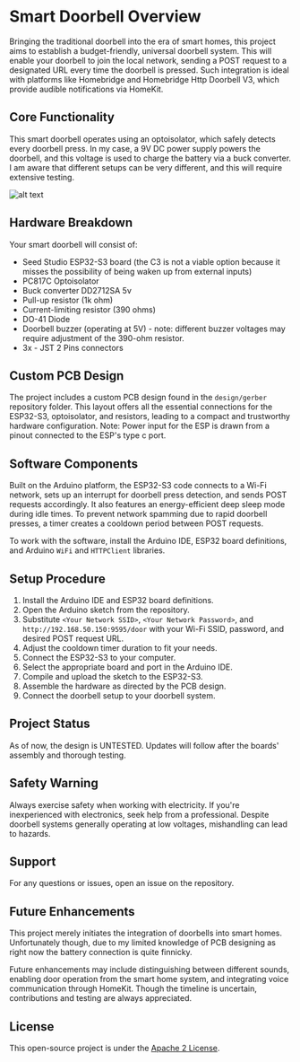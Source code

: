 Smart Doorbell Overview
===============================

Bringing the traditional doorbell into the era of smart homes, this project aims to establish a budget-friendly, universal doorbell system. This will enable your doorbell to join the local network, sending a POST request to a designated URL every time the doorbell is pressed. Such integration is ideal with platforms like Homebridge and Homebridge Http Doorbell V3, which provide audible notifications via HomeKit.

Core Functionality
------------------

This smart doorbell operates using an optoisolator, which safely detects every doorbell press. In my case, a 9V DC power supply powers the doorbell, and this voltage is used to charge the battery via a buck converter. I am aware that different setups can be very different, and this will require extensive testing.

![alt text](https://github.com/ComicBit/Smart-Doorbell-Post/blob/main/img/pcb.png?raw=true)

Hardware Breakdown
------------------

Your smart doorbell will consist of:

*   Seed Studio ESP32-S3 board (the C3 is not a viable option because it misses the possibility of being waken up from external inputs)
*   PC817C Optoisolator
*   Buck converter DD2712SA 5v
*   Pull-up resistor (1k ohm)
*   Current-limiting resistor (390 ohms)
*   DO-41 Diode
*   Doorbell buzzer (operating at 5V) - note: different buzzer voltages may require adjustment of the 390-ohm resistor.
*   3x - JST 2 Pins connectors

Custom PCB Design
-----------------

The project includes a custom PCB design found in the `design/gerber` repository folder. This layout offers all the essential connections for the ESP32-S3, optoisolator, and resistors, leading to a compact and trustworthy hardware configuration. Note: Power input for the ESP is drawn from a pinout connected to the ESP's type c port.

Software Components
-------------------

Built on the Arduino platform, the ESP32-S3 code connects to a Wi-Fi network, sets up an interrupt for doorbell press detection, and sends POST requests accordingly. It also features an energy-efficient deep sleep mode during idle times. To prevent network spamming due to rapid doorbell presses, a timer creates a cooldown period between POST requests.

To work with the software, install the Arduino IDE, ESP32 board definitions, and Arduino `WiFi` and `HTTPClient` libraries.

Setup Procedure
---------------

1.  Install the Arduino IDE and ESP32 board definitions.
2.  Open the Arduino sketch from the repository.
3.  Substitute `<Your Network SSID>`, `<Your Network Password>`, and `http://192.168.50.150:9595/door` with your Wi-Fi SSID, password, and desired POST request URL.
4.  Adjust the cooldown timer duration to fit your needs.
5.  Connect the ESP32-S3 to your computer.
6.  Select the appropriate board and port in the Arduino IDE.
7.  Compile and upload the sketch to the ESP32-S3.
8.  Assemble the hardware as directed by the PCB design.
9.  Connect the doorbell setup to your doorbell system.

Project Status
--------------

As of now, the design is UNTESTED. Updates will follow after the boards' assembly and thorough testing.

Safety Warning
--------------

Always exercise safety when working with electricity. If you're inexperienced with electronics, seek help from a professional. Despite doorbell systems generally operating at low voltages, mishandling can lead to hazards.

Support
-------

For any questions or issues, open an issue on the repository.

Future Enhancements
-------------------

This project merely initiates the integration of doorbells into smart homes. Unfortunately though, due to my limited knowledge of PCB designing as right now the battery connection is quite finnicky.

Future enhancements may include distinguishing between different sounds, enabling door operation from the smart home system, and integrating voice communication through HomeKit. Though the timeline is uncertain, contributions and testing are always appreciated.

License
-------

This open-source project is under the [Apache 2 License](https://www.apache.org/licenses/LICENSE-2.0).
